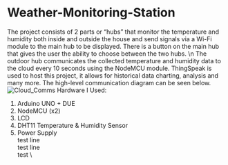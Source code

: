 # Weather-Monitoring-Station
The project consists of 2 parts or “hubs” that monitor the temperature and humidity both 
inside and outside the house and send signals via a Wi-Fi module to the main hub to be 
displayed. There is a button on the main hub that gives the user the ability to choose
between the two hubs. \n
The outdoor hub communicates the collected temperature and humidity data to the cloud 
every 10 seconds using the NodeMCU module. ThingSpeak is used to host this project, it allows for historical data 
charting, analysis and many more. The high-level communication diagram can be seen below.
![Cloud_Comms](https://user-images.githubusercontent.com/57636164/117584487-4bbdfa00-b0db-11eb-911a-855005e4bf87.png)
Hardware I Used:
1. Arduino UNO + DUE
2. NodeMCU (x2)
3. LCD
4. DHT11 Temperature & Humidity Sensor
5. Power Supply\
test line \
test line \
test \
